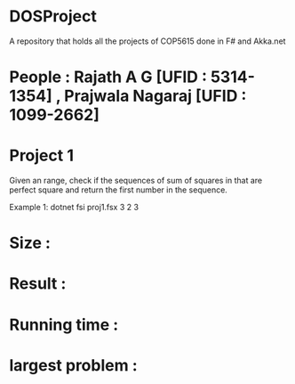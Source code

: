 # DOSProject
A repository that holds all the projects of COP5615 done in F# and Akka.net
# People : Rajath A G [UFID : 5314-1354] , Prajwala Nagaraj [UFID : 1099-2662]

# Project 1
Given an range, check if the sequences of sum of squares in that are perfect square and return the first number in the sequence.

Example 1:
dotnet fsi proj1.fsx 3 2
3

# Size :

# Result :

# Running time :

# largest problem :

